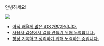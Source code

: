 안녕하세요! 

  <a href="https://www.notion.so/Kang-Chang-Hyeok-96591ce4160447e69c48669b884a7e30" target="_blank"><img src="https://img.shields.io/badge/Portfolio-ffffff?style=flat-square&logo=Notion&logoColor=000000"/>
  
- 아직 배울게 많은 iOS 개발자입니다.
- 사용자 입장에서 앱을 만들기 위해 노력합니다.
- 항상 기록하고 정리하기 위해 노력하는 중입니다.
